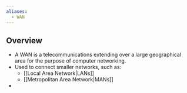 ```yaml
---
aliases:
  - WAN
---
```

## Overview
- A WAN is a telecommunications extending over a large geographical area for the purpose of computer networking.  
- Used to connect smaller networks, such as:
	- [[Local Area Network|LANs]]
	- [[Metropolitan Area Network|MANs]]
- 
